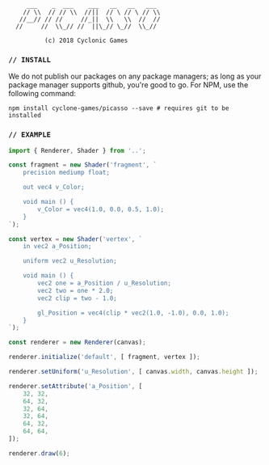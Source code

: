 ```  
     ___    _  ___    ___   __   __   ___
    // \\  // // \\  //||  // \ // \ // \\
   //__// // //     //_||  \\   \\  //  //
  //     //  \\_// //  ||\_// \_//  \\_//

          (c) 2018 Cyclonic Games
```

### `// INSTALL`
We do not publish our packages on any package managers; as long as your package manager supports github, you're good to go. For NPM, use the following command:

```shell
npm install cyclone-games/picasso --save # requires git to be installed
```

### `// EXAMPLE`

```javascript
import { Renderer, Shader } from '..';

const fragment = new Shader('fragment', `
    precision mediump float;

    out vec4 v_Color;

    void main () {
        v_Color = vec4(1.0, 0.0, 0.5, 1.0);
    }
`);

const vertex = new Shader('vertex', `
    in vec2 a_Position;

    uniform vec2 u_Resolution;

    void main () {
        vec2 one = a_Position / u_Resolution;
        vec2 two = one * 2.0;
        vec2 clip = two - 1.0;

        gl_Position = vec4(clip * vec2(1.0, -1.0), 0.0, 1.0);
    }
`);

const renderer = new Renderer(canvas);

renderer.initialize('default', [ fragment, vertex ]);

renderer.setUniform('u_Resolution', [ canvas.width, canvas.height ]);

renderer.setAttribute('a_Position', [
    32, 32,
    64, 32,
    32, 64,
    32, 64,
    64, 32,
    64, 64,
]);

renderer.draw(6);
```
